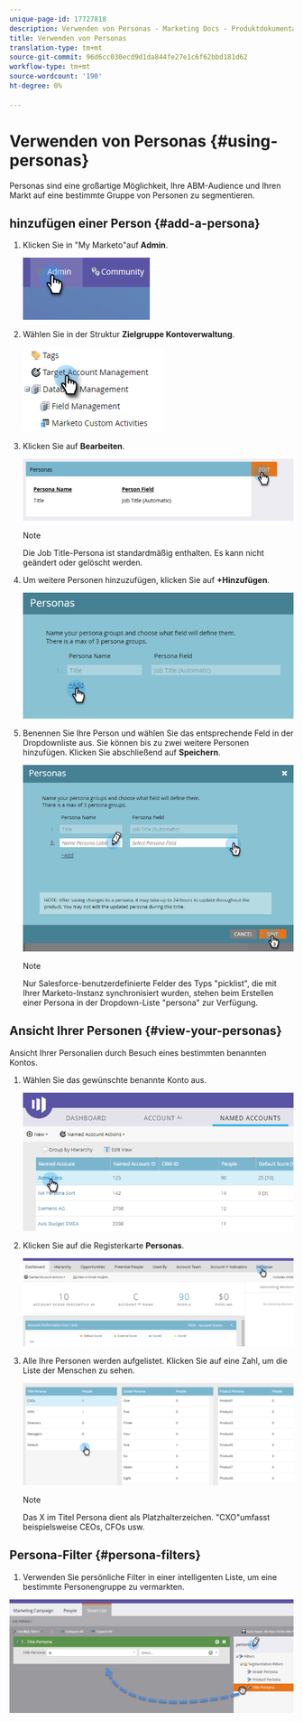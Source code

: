 ```yaml
---
unique-page-id: 17727818
description: Verwenden von Personas - Marketing Docs - Produktdokumentation
title: Verwenden von Personas
translation-type: tm+mt
source-git-commit: 96d6cc030ecd9d1da844fe27e1c6f62bbd181d62
workflow-type: tm+mt
source-wordcount: '190'
ht-degree: 0%

---
```



# Verwenden von Personas {#using-personas}

Personas sind eine großartige Möglichkeit, Ihre ABM-Audience und Ihren Markt auf eine bestimmte Gruppe von Personen zu segmentieren.

## hinzufügen einer Person {#add-a-persona}

1. Klicken Sie in &quot;My Marketo&quot;auf **Admin**.

   ![](assets/one.png)

1. Wählen Sie in der Struktur **Zielgruppe Kontoverwaltung**.

   ![](assets/using-personas-2.png)

1. Klicken Sie auf **Bearbeiten**.

   ![](assets/three.png)

   >[!NOTE]
   >
   >Die Job Title-Persona ist standardmäßig enthalten. Es kann nicht geändert oder gelöscht werden.

1. Um weitere Personen hinzuzufügen, klicken Sie auf **+Hinzufügen**.

   ![](assets/four.png)

1. Benennen Sie Ihre Person und wählen Sie das entsprechende Feld in der Dropdownliste aus. Sie können bis zu zwei weitere Personen hinzufügen. Klicken Sie abschließend auf **Speichern**.

   ![](assets/five.png)

   >[!NOTE]
   >
   >Nur Salesforce-benutzerdefinierte Felder des Typs &quot;picklist&quot;, die mit Ihrer Marketo-Instanz synchronisiert wurden, stehen beim Erstellen einer Persona in der Dropdown-Liste &quot;persona&quot; zur Verfügung.

## Ansicht Ihrer Personen {#view-your-personas}

Ansicht Ihrer Personalien durch Besuch eines bestimmten benannten Kontos.

1. Wählen Sie das gewünschte benannte Konto aus.

   ![](assets/one-a.png)

1. Klicken Sie auf die Registerkarte **Personas**.

   ![](assets/two-a.png)

1. Alle Ihre Personen werden aufgelistet. Klicken Sie auf eine Zahl, um die Liste der Menschen zu sehen.

   ![](assets/three-a.png)

   >[!NOTE]
   >
   >Das X im Titel Persona dient als Platzhalterzeichen. &quot;CXO&quot;umfasst beispielsweise CEOs, CFOs usw.

## Persona-Filter {#persona-filters}

1. Verwenden Sie persönliche Filter in einer intelligenten Liste, um eine bestimmte Personengruppe zu vermarkten.

![](assets/one-b.png)
